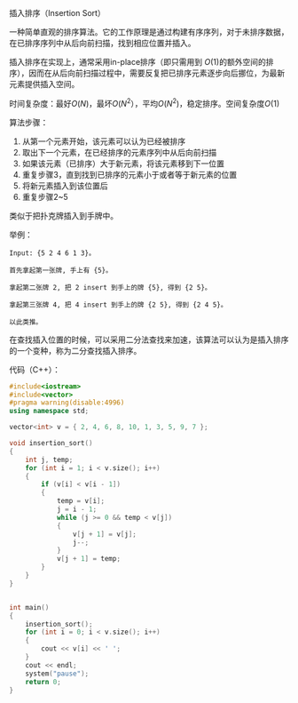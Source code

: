 插入排序（Insertion Sort）

一种简单直观的排序算法。它的工作原理是通过构建有序序列，对于未排序数据，在已排序序列中从后向前扫描，找到相应位置并插入。

插入排序在实现上，通常采用in-place排序（即只需用到 $O(1)$的额外空间的排序），因而在从后向前扫描过程中，需要反复把已排序元素逐步向后挪位，为最新元素提供插入空间。

时间复杂度：最好$O(N)$，最坏$O(N^2）$，平均$O(N^2)$，稳定排序。空间复杂度$O(1)$

算法步骤：

1. 从第一个元素开始，该元素可以认为已经被排序
2. 取出下一个元素，在已经排序的元素序列中从后向前扫描
3. 如果该元素（已排序）大于新元素，将该元素移到下一位置
4. 重复步骤3，直到找到已排序的元素小于或者等于新元素的位置
5. 将新元素插入到该位置后
6. 重复步骤2~5

类似于把扑克牌插入到手牌中。

举例：

```
Input: {5 2 4 6 1 3}。

首先拿起第一张牌, 手上有 {5}。

拿起第二张牌 2, 把 2 insert 到手上的牌 {5}, 得到 {2 5}。

拿起第三张牌 4, 把 4 insert 到手上的牌 {2 5}, 得到 {2 4 5}。

以此类推。
```

在查找插入位置的时候，可以采用二分法查找来加速，该算法可以认为是插入排序的一个变种，称为二分查找插入排序。

代码（C++）：

```cpp
#include<iostream>
#include<vector>
#pragma warning(disable:4996)
using namespace std;

vector<int> v = { 2, 4, 6, 8, 10, 1, 3, 5, 9, 7 };

void insertion_sort()
{
	int j, temp;
	for (int i = 1; i < v.size(); i++)
	{
		if (v[i] < v[i - 1])
		{
			temp = v[i];
			j = i - 1;
			while (j >= 0 && temp < v[j])
			{
				v[j + 1] = v[j];
				j--;
			}
			v[j + 1] = temp;
		}
	}
}


int main()
{
	insertion_sort();
	for (int i = 0; i < v.size(); i++)
	{
		cout << v[i] << ' ';
	}
	cout << endl;
	system("pause");
	return 0;
}
```

